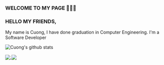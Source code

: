 ### WELCOME TO MY PAGE 👋👋👋
### HELLO MY FRIENDS,

My name is Cuong, I have done graduation in Computer Engineering. I'm a Software Developer

![Cuong's github stats](https://github-readme-stats-git-masterrstaa-rickstaa.vercel.app/api?username=vancuong21&show_icons=true&theme=tokyonight&hide=contribs,prs,issues)

<a href="https://github.com/vancuong21/project2_2/">
  <!-- Change the `github-readme-stats.anuraghazra1.vercel.app` to `github-readme-stats.vercel.app`  -->
  <img align="center" src="https://github-readme-stats.anuraghazra1.vercel.app/api/pin/?username=vancuong21&repo=project2_2&theme=radical" />
</a> 

<a href="https://github.com/vancuong21/project3/">
  <!-- Change the `github-readme-stats.anuraghazra1.vercel.app` to `github-readme-stats.vercel.app`  -->
  <img align="center" src="https://github-readme-stats.anuraghazra1.vercel.app/api/pin/?username=vancuong21&repo=project3&theme=merko" />
</a>

